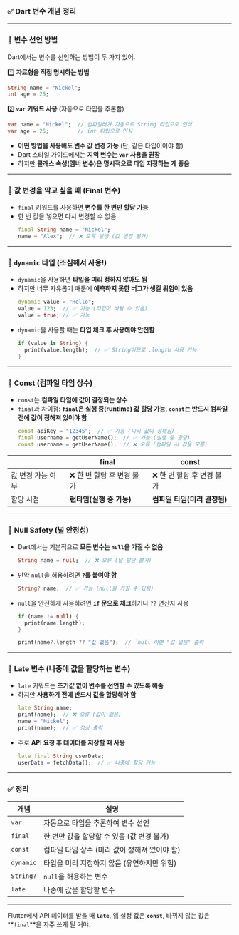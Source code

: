 ### ✅ **Dart 변수 개념 정리**

---

### 🔹 **변수 선언 방법**

Dart에서는 변수를 선언하는 방법이 두 가지 있어.

1️⃣ **자료형을 직접 명시하는 방법**

```dart
String name = "Nickel";
int age = 25;

```

2️⃣ **`var` 키워드 사용** (자동으로 타입을 추론함)

```dart
var name = "Nickel";  // 컴파일러가 자동으로 String 타입으로 인식
var age = 25;         // int 타입으로 인식

```

-   **어떤 방법을 사용해도 변수 값 변경 가능** (단, 같은 타입이어야 함)
-   Dart 스타일 가이드에서는 **지역 변수는 `var` 사용을 권장**
-   하지만 **클래스 속성(멤버 변수)은 명시적으로 타입 지정하는 게 좋음**

---

### 🔹 **값 변경을 막고 싶을 때 (Final 변수)**

-   `final` 키워드를 사용하면 **변수를 한 번만 할당 가능**
-   한 번 값을 넣으면 다시 변경할 수 없음
    ```dart
    final String name = "Nickel";
    name = "Alex";  // ❌ 오류 발생 (값 변경 불가)

    ```

---

### 🔹 **`dynamic` 타입 (조심해서 사용!)**

-   `dynamic`을 사용하면 **타입을 미리 정하지 않아도 됨**
-   하지만 너무 자유롭기 때문에 **예측하지 못한 버그가 생길 위험이 있음**
    ```dart
    dynamic value = "Hello";
    value = 123;  // ✅ 가능 (타입이 바뀔 수 있음)
    value = true; // ✅ 가능

    ```
-   `dynamic`을 사용할 때는 **타입 체크 후 사용해야 안전함**
    ```dart
    if (value is String) {
      print(value.length);  // ✅ String이므로 .length 사용 가능
    }

    ```

---

### 🔹 **Const (컴파일 타임 상수)**

-   `const`는 **컴파일 타임에 값이 결정되는 상수**
-   `final`과 차이점: **`final`은 실행 중(runtime) 값 할당 가능, `const`는 반드시 컴파일 전에 값이 정해져 있어야 함**
    ```dart
    const apiKey = "12345";  // ✅ 가능 (미리 값이 정해짐)
    final username = getUserName();  // ✅ 가능 (실행 중 할당)
    const username = getUserName();  // ❌ 오류 (컴파일 시 값을 모름)

    ```

|                   | final                      | const                        |
| ----------------- | -------------------------- | ---------------------------- |
| 값 변경 가능 여부 | ❌ 한 번 할당 후 변경 불가 | ❌ 한 번 할당 후 변경 불가   |
| 할당 시점         | **런타임(실행 중 가능)**   | **컴파일 타임(미리 결정됨)** |

---

### 🔹 **Null Safety (널 안정성)**

-   Dart에서는 기본적으로 **모든 변수는 `null`을 가질 수 없음**
    ```dart
    String name = null;  // ❌ 오류 (널 할당 불가)

    ```
-   만약 `null`을 허용하려면 **`?`를 붙여야 함**
    ```dart
    String? name;  // ✅ 가능 (null을 가질 수 있음)

    ```
-   `null`을 안전하게 사용하려면 **`if` 문으로 체크**하거나 `??` 연산자 사용
    ```dart
    if (name != null) {
      print(name.length);
    }

    print(name?.length ?? "값 없음");  // `null`이면 "값 없음" 출력

    ```

---

### 🔹 **Late 변수 (나중에 값을 할당하는 변수)**

-   `late` 키워드는 **초기값 없이 변수를 선언할 수 있도록 해줌**
-   하지만 **사용하기 전에 반드시 값을 할당해야 함**
    ```dart
    late String name;
    print(name);  // ❌ 오류 (값이 없음)
    name = "Nickel";
    print(name);  // ✅ 정상 출력

    ```
-   주로 **API 요청 후 데이터를 저장할 때 사용**
    ```dart
    late final String userData;
    userData = fetchData();  // ✅ 나중에 할당 가능

    ```

---

### ✅ **정리**

| 개념      | 설명                                          |
| --------- | --------------------------------------------- |
| `var`     | 자동으로 타입을 추론하여 변수 선언            |
| `final`   | 한 번만 값을 할당할 수 있음 (값 변경 불가)    |
| `const`   | 컴파일 타임 상수 (미리 값이 정해져 있어야 함) |
| `dynamic` | 타입을 미리 지정하지 않음 (유연하지만 위험)   |
| `String?` | `null`을 허용하는 변수                        |
| `late`    | 나중에 값을 할당할 변수                       |

---

Flutter에서 API 데이터를 받을 때 **`late`**, 앱 설정 값은 **`const`**, 바뀌지 않는 값은 **`final`**을 자주 쓰게 될 거야.
